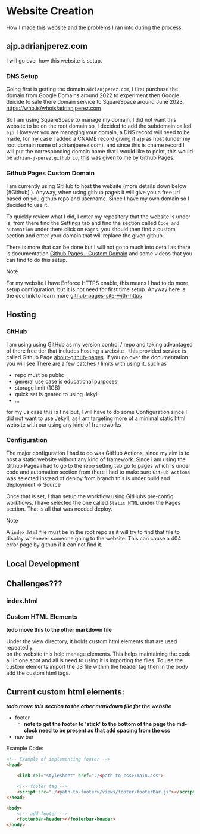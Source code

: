 # Website Creation
How I made this website and the problems I ran into during the process.

## ajp.adrianjperez.com
I will go over how this website is setup.

### DNS Setup
Going first is getting the domain `adrianjperez.com`, I first purchase the domain from Google Domains around 2022 to experiment then Google deicide to sale there domain service to SquareSpace around June 2023. https://who.is/whois/adrianjperez.com

So I am using SquareSpace to manage my domain, I did not want this website to be on the root domain so, I decided to add the subdomain called `ajp`. However you are managing your domain, a DNS record will need to be made, for my case I added a CNAME record giving it `ajp` as host (under my root domain name of adrianjperez.com), and since this is cname record I will put the corresponding domain name that i would like to point, this would be `adrian-j-perez.github.io`, this was given to me by Github Pages.

### Github Pages Custom Domain
I am currently using GitHub to host the website (more details down below [#Github] ). Anyway, when using github pages it will give you a free url based on you github repo and username. Since I have my own domain so I decided to use it.

To quickly review what I did, I enter my repository that the website is under is, from there find the Settings tab and find the section called `Code and automation` under there click on `Pages`. you should then find a custom section and enter your domain that will replace the given github.

There is more that can be done but I will not go to much into detail as there is documentation 
[Github Pages - Custom Domain](https://docs.github.com/en/pages/configuring-a-custom-domain-for-your-github-pages-site) and some videos that you can find to do this setup.


>[!NOTE]
> For my website I have Enforce HTTPS enable, this means I had to do more setup configuration, but it is not need for first time setup. Anyway here is the doc link to learn more [github-pages-site-with-https](https://docs.github.com/en/pages/getting-started-with-github-pages/securing-your-github-pages-site-with-https) 


## Hosting

### GitHub
I am using using GitHub as my version control / repo and taking advantaged of there free tier that includes hosting a website - this provided service is called Github Page [about-github-pages](https://docs.github.com/en/pages/getting-started-with-github-pages/about-github-pages). If you go over the documentation you will see There are a few catches / limits with using it, such as
- repo must be public
- general use case is educational purposes
- storage limit (1GB)
- quick set is geared to using Jekyll
- ...

for my us case this is fine but, I will have to do some Configuration since I did not want to use Jekyll, as I am targeting more of a minimal static html website with our using any kind of frameworks

### Configuration
The major configuration I had to do was GitHub Actions, since my aim is to host a static website without any kind of framework. Since i am using the Github Pages i had to go to the repo setting tab go to pages which is under code and automation section from there i had to make sure `GitHub Actions` was selected instead of deploy from branch this is under build and deployment -> Source

Once that is set, I than setup the workflow using GitHubs pre-config workflows, I have selected the one called `Static HTML` under the Pages section. That is all that was needed deploy.
>[!NOTE]
> A `index.html` file must be in the root repo as it will try to find that file to display whenever someone going to the website. This can cause a 404 error page by github if it can not find it. 


## Local Development


## Challenges???  

### index.html 





### Custom HTML Elements
**todo move this to the other markdown file** 
 
Under the view directory, it holds custom html elements that are used repeatedly  
on the website this help manage elements. This helps maintaining the code all in one spot and all is need to using it is importing the files.
To use the custom elements import the JS file with in the header tag then in the body add the custom html tags. 

## Current custom html elements:

***todo move this section to the other markdown file for the website***

- footer
  - **note to get the footer to 'stick' to the bottom of the page the md-clock need to be present as that add spacing from the css**
- nav bar

Example Code:

```html 
<!-- Example of implementing footer -->
<head>

    <link rel="stylesheet" href="./<path-to-css>/main.css">

    <!-- footer tag -->
    <script src="./<path-to-footer>/views/footer/footerBar.js"></script>
</head>

<body>
    <!-- add footer -->
    <footerbar-header></footerbar-header>
</body>

```



 